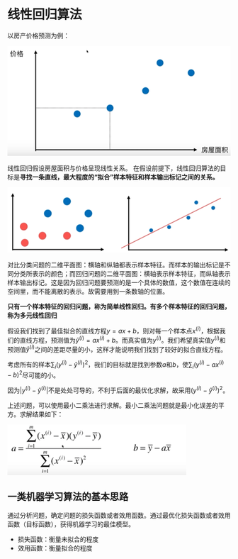 # 线性回归算法

以房产价格预测为例：

<img src="1.png" alt="01" style="zoom:67%;" />

线性回归假设房屋面积与价格呈现线性关系。 在假设前提下，线性回归算法的目标是**寻找一条直线，最大程度的“拟合”样本特征和样本输出标记之间的关系。**

![02](2.png)

对比分类问题的二维平面图：横轴和纵轴都表示样本特征。而样本的输出标记是不同分类所表示的颜色；而回归问题的二维平面图：横轴表示样本特征，而纵轴表示样本输出标记。这是因为回归问题要预测的是一个具体的数值，这个数值在连续的空间里，而不能离散的表示。故需要用到一条数轴的位置。

**只有一个样本特征的回归问题，称为简单线性回归。有多个样本特征的回归问题，称为多元线性回归**

假设我们找到了最佳拟合的直线方程$y=ax+b$，则对每一个样本点$x^{(i)}$，根据我们的直线方程，预测值为$\hat{y}^{(i)}=ax^{(i)}+b$。而真实值为$y^{(i)}$。我们希望真实值$y^{(i)}$和预测值$\hat{y}^{(i)}$之间的差距尽量的小，这样才能说明我们找到了较好的拟合直线方程。

考虑所有的样本$\sum_i (y^{(i)}-\hat{y}^{(i)})^2$，我们的目标就是找到参数$a$和$b$，使$\sum_i (y^{(i)}-ax^{(i)} - b)^2$尽可能的小。

因为$\left| y^{(i)} - \hat{y}^{(i)}\right|$不是处处可导的，不利于后面的最优化求解，故采用$(y^{(i)}-\hat{y}^{(i)})^2$。

上述问题，可以使用最小二乘法进行求解。最小二乘法问题就是最小化误差的平方。求解结果如下：

<img src="image-20210820111832663.png" alt="image-20210820111832663" style="zoom:67%;" />

## 一类机器学习算法的基本思路

通过分析问题，确定问题的损失函数或者效用函数。通过最优化损失函数或者效用函数（目标函数），获得机器学习的最佳模型。

- 损失函数：衡量未拟合的程度
- 效用函数：衡量拟合的程度